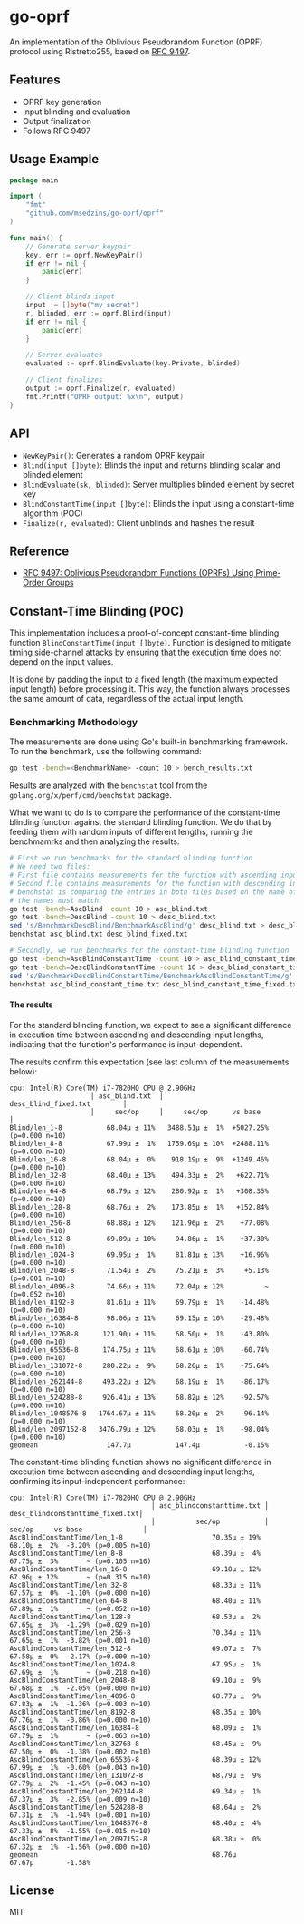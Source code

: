 # go-oprf

An implementation of the Oblivious Pseudorandom Function (OPRF) protocol using Ristretto255, based on [RFC 9497](https://datatracker.ietf.org/doc/html/rfc9497).

## Features
- OPRF key generation
- Input blinding and evaluation
- Output finalization
- Follows RFC 9497

## Usage Example

```go
package main

import (
	"fmt"
	"github.com/msedzins/go-oprf/oprf"
)

func main() {
	// Generate server keypair
	key, err := oprf.NewKeyPair()
	if err != nil {
		panic(err)
	}

	// Client blinds input
	input := []byte("my secret")
	r, blinded, err := oprf.Blind(input)
	if err != nil {
		panic(err)
	}

	// Server evaluates
	evaluated := oprf.BlindEvaluate(key.Private, blinded)

	// Client finalizes
	output := oprf.Finalize(r, evaluated)
	fmt.Printf("OPRF output: %x\n", output)
}
```

## API
- `NewKeyPair()`: Generates a random OPRF keypair
- `Blind(input []byte)`: Blinds the input and returns blinding scalar and blinded element
- `BlindEvaluate(sk, blinded)`: Server multiplies blinded element by secret key
- `BlindConstantTime(input []byte)`: Blinds the input using a constant-time algorithm (POC)
- `Finalize(r, evaluated)`: Client unblinds and hashes the result

## Reference
- [RFC 9497: Oblivious Pseudorandom Functions (OPRFs) Using Prime-Order Groups](https://datatracker.ietf.org/doc/html/rfc9497)

## Constant-Time Blinding (POC)
This implementation includes a proof-of-concept constant-time blinding function `BlindConstantTime(input []byte)`. Function is designed to mitigate timing side-channel attacks by ensuring that the execution time does not depend on the input values.

It is done by padding the input to a fixed length (the maximum expected input length) before processing it. This way, the function always processes the same amount of data, regardless of the actual input length.

### Benchmarking Methodology

The measurements are done using Go's built-in benchmarking framework. To run the benchmark, use the following command:

```bash
go test -bench=<BenchmarkName> -count 10 > bench_results.txt
```

Results are analyzed with the `benchstat` tool from the `golang.org/x/perf/cmd/benchstat` package.

What we want to do is to compare the performance of the constant-time blinding function against the standard blinding function. We do that by feeding them with random inputs of different lengths, running the benchmamrks and then analyzing the results:

```bash
# First we run benchmarks for the standard blinding function
# We need two files:
# First file contains measurements for the function with ascending input lengths
# Second file contains measurements for the function with descending input lengths
# benchstat is comparing the entries in both files based on the name of the benchmark so
# the names must match. 
go test -bench=AscBlind -count 10 > asc_blind.txt
go test -bench=DescBlind -count 10 > desc_blind.txt
sed 's/BenchmarkDescBlind/BenchmarkAscBlind/g' desc_blind.txt > desc_blind_fixed.txt
benchstat asc_blind.txt desc_blind_fixed.txt

# Secondly, we run benchmarks for the constant-time blinding function
go test -bench=AscBlindConstantTime -count 10 > asc_blind_constant_time.txt
go test -bench=DescBlindConstantTime -count 10 > desc_blind_constant_time.txt
sed 's/BenchmarkDescBlindConstantTime/BenchmarkAscBlindConstantTime/g' desc_blind_constant_time.txt > desc_blind_constant_time_fixed.txt
benchstat asc_blind_constant_time.txt desc_blind_constant_time_fixed.txt
```

#### The results

For the standard blinding function, we expect to see a significant difference in execution time between ascending and descending input lengths, indicating that the function's performance is input-dependent. 

The results confirm this expectation (see last column of the measurements below):

```
cpu: Intel(R) Core(TM) i7-7820HQ CPU @ 2.90GHz
                    │ asc_blind.txt  │              desc_blind_fixed.txt        │
                    │     sec/op     │     sec/op      vs base                  │
Blind/len_1-8           68.04µ ± 11%   3488.51µ ±  1%  +5027.25% (p=0.000 n=10)
Blind/len_8-8           67.99µ ±  1%   1759.69µ ± 10%  +2488.11% (p=0.000 n=10)
Blind/len_16-8          68.04µ ±  0%    918.19µ ±  9%  +1249.46% (p=0.000 n=10)
Blind/len_32-8          68.40µ ± 13%    494.33µ ±  2%   +622.71% (p=0.000 n=10)
Blind/len_64-8          68.79µ ± 12%    280.92µ ±  1%   +308.35% (p=0.000 n=10)
Blind/len_128-8         68.76µ ±  2%    173.85µ ±  1%   +152.84% (p=0.000 n=10)
Blind/len_256-8         68.88µ ± 12%    121.96µ ±  2%    +77.08% (p=0.000 n=10)
Blind/len_512-8         69.09µ ± 10%     94.86µ ±  1%    +37.30% (p=0.000 n=10)
Blind/len_1024-8        69.95µ ±  1%     81.81µ ± 13%    +16.96% (p=0.000 n=10)
Blind/len_2048-8        71.54µ ±  2%     75.21µ ±  3%     +5.13% (p=0.001 n=10)
Blind/len_4096-8        74.66µ ± 11%     72.04µ ± 12%          ~ (p=0.052 n=10)
Blind/len_8192-8        81.61µ ± 11%     69.79µ ±  1%    -14.48% (p=0.000 n=10)
Blind/len_16384-8       98.06µ ± 11%     69.15µ ± 10%    -29.48% (p=0.000 n=10)
Blind/len_32768-8      121.90µ ± 11%     68.50µ ±  1%    -43.80% (p=0.000 n=10)
Blind/len_65536-8      174.75µ ± 11%     68.61µ ± 10%    -60.74% (p=0.000 n=10)
Blind/len_131072-8     280.22µ ±  9%     68.26µ ±  1%    -75.64% (p=0.000 n=10)
Blind/len_262144-8     493.22µ ± 12%     68.19µ ±  1%    -86.17% (p=0.000 n=10)
Blind/len_524288-8     926.41µ ± 13%     68.82µ ± 12%    -92.57% (p=0.000 n=10)
Blind/len_1048576-8   1764.67µ ± 11%     68.20µ ±  2%    -96.14% (p=0.000 n=10)
Blind/len_2097152-8   3476.79µ ± 12%     68.03µ ±  1%    -98.04% (p=0.000 n=10)
geomean                 147.7µ           147.4µ           -0.15%
```

The constant-time blinding function shows no significant difference in execution time between ascending and descending input lengths, confirming its input-independent performance:

```
cpu: Intel(R) Core(TM) i7-7820HQ CPU @ 2.90GHz
                                   │ asc_blindconstanttime.txt │     desc_blindconstanttime_fixed.txt│
                                   │          sec/op           │    sec/op     vs base               │
AscBlindConstantTime/len_1-8                      70.35µ ± 19%   68.10µ ±  2%  -3.20% (p=0.005 n=10)
AscBlindConstantTime/len_8-8                      68.39µ ±  4%   67.75µ ±  3%       ~ (p=0.105 n=10)
AscBlindConstantTime/len_16-8                     69.18µ ± 12%   67.96µ ± 12%       ~ (p=0.315 n=10)
AscBlindConstantTime/len_32-8                     68.33µ ± 11%   67.57µ ±  0%  -1.10% (p=0.000 n=10)
AscBlindConstantTime/len_64-8                     68.40µ ± 11%   67.89µ ±  1%       ~ (p=0.052 n=10)
AscBlindConstantTime/len_128-8                    68.53µ ±  2%   67.65µ ±  3%  -1.29% (p=0.029 n=10)
AscBlindConstantTime/len_256-8                    70.34µ ± 11%   67.65µ ±  1%  -3.82% (p=0.001 n=10)
AscBlindConstantTime/len_512-8                    69.07µ ±  7%   67.58µ ±  0%  -2.17% (p=0.000 n=10)
AscBlindConstantTime/len_1024-8                   67.95µ ±  1%   67.69µ ±  1%       ~ (p=0.218 n=10)
AscBlindConstantTime/len_2048-8                   69.10µ ±  9%   67.68µ ±  1%  -2.05% (p=0.000 n=10)
AscBlindConstantTime/len_4096-8                   68.77µ ±  9%   67.83µ ±  1%  -1.36% (p=0.003 n=10)
AscBlindConstantTime/len_8192-8                   68.35µ ± 10%   67.76µ ±  1%  -0.86% (p=0.000 n=10)
AscBlindConstantTime/len_16384-8                  68.09µ ±  1%   67.79µ ±  1%       ~ (p=0.063 n=10)
AscBlindConstantTime/len_32768-8                  68.45µ ±  9%   67.50µ ±  0%  -1.38% (p=0.002 n=10)
AscBlindConstantTime/len_65536-8                  68.39µ ± 12%   67.99µ ±  1%  -0.60% (p=0.043 n=10)
AscBlindConstantTime/len_131072-8                 68.79µ ±  9%   67.79µ ±  2%  -1.45% (p=0.043 n=10)
AscBlindConstantTime/len_262144-8                 69.34µ ±  1%   67.37µ ±  3%  -2.85% (p=0.009 n=10)
AscBlindConstantTime/len_524288-8                 68.64µ ±  2%   67.31µ ±  1%  -1.94% (p=0.001 n=10)
AscBlindConstantTime/len_1048576-8                68.40µ ±  4%   67.33µ ±  8%  -1.55% (p=0.015 n=10)
AscBlindConstantTime/len_2097152-8                68.38µ ±  0%   67.32µ ±  1%  -1.56% (p=0.000 n=10)
geomean                                           68.76µ         67.67µ        -1.58%
```

## License
MIT
